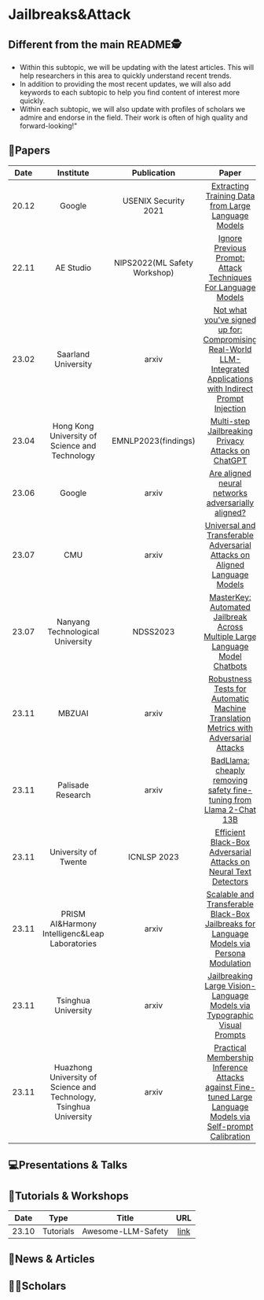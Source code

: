 # Jailbreaks&Attack

## Different from the main README🕵️

- Within this subtopic, we will be updating with the latest articles. This will help researchers in this area to quickly understand recent trends.
- In addition to providing the most recent updates, we will also add keywords to each subtopic to help you find content of interest more quickly.
- Within each subtopic, we will also update with profiles of scholars we admire and endorse in the field. Their work is often of high quality and forward-looking!"

## 📑Papers

| Date  |                             Institute                              |         Publication          |                                                                         Paper                                                                         |                                        Keywords                                         |
|:-----:|:------------------------------------------------------------------:|:----------------------------:|:-----------------------------------------------------------------------------------------------------------------------------------------------------:|:---------------------------------------------------------------------------------------:|
| 20.12 |                               Google                               |     USENIX Security 2021     |       [Extracting Training Data from Large Language Models](https://www.usenix.org/conference/usenixsecurity21/presentation/carlini-extracting)       |                     **Verbatim Text Sequences**&**Rank Likelihood**                     |
| 22.11 |                             AE Studio                              | NIPS2022(ML Safety Workshop) |                           [Ignore Previous Prompt: Attack Techniques For Language Models](https://arxiv.org/abs/2211.09527)                           |                           **Prompt Injection**&**Misaligned**                           |
| 23.02 |                        Saarland University                         |            arxiv             | [Not what you've signed up for: Compromising Real-World LLM-Integrated Applications with Indirect Prompt Injection](https://arxiv.org/abs/2302.12173) | **Adversarial Prompting**&**Indirect Prompt Injection**&**LLM-Integrated Applications** |
| 23.04 |           Hong Kong University of Science and Technology           |     EMNLP2023(findings)      |                                [Multi-step Jailbreaking Privacy Attacks on ChatGPT](https://arxiv.org/abs/2304.05197)                                 |                               **Privacy**&**Jailbreaks**                                |
| 23.06 |                               Google                               |            arxiv             |                                [Are aligned neural networks adversarially aligned?](https://arxiv.org/abs/2306.15447)                                 |                              **Multimodal**&**Jailbreak**                               |
| 23.07 |                                CMU                                 |            arxiv             |                     [Universal and Transferable Adversarial Attacks on Aligned Language Models](https://arxiv.org/abs/2307.15043)                     |              **Jailbreak**&**Transferable Attack**&**Adversarial Attack**               |
| 23.07 |                  Nanyang Technological University                  |           NDSS2023           |                   [MasterKey: Automated Jailbreak Across Multiple Large Language Model Chatbots](https://arxiv.org/abs/2307.08715)                    |             **Jailbreak**&**Reverse-Engineering**&**Automatic Generation**              |
| 23.11 |                               MBZUAI                               |            arxiv             |                [Robustness Tests for Automatic Machine Translation Metrics with Adversarial Attacks](https://arxiv.org/abs/2311.00508)                |        **Adversarially-synthesized Texts**&**Word-level Attacks**&**Evaluation**        |
| 23.11 |                         Palisade Research                          |            arxiv             |                        [BadLlama: cheaply removing safety fine-tuning from Llama 2-Chat 13B](https://arxiv.org/abs/2311.00117)                        |                              **Remove Safety Fine-tuning**                              |
| 23.11 |                        University of Twente                        |         ICNLSP 2023          |                         [Efficient Black-Box Adversarial Attacks on Neural Text Detectors](https://arxiv.org/abs/2311.01873)                          |                      **Misclassification**&**Adversarial attacks**                      |
| 23.11 |           PRISM AI&Harmony Intelligenc&Leap Laboratories           |            arxiv             |            [Scalable and Transferable Black-Box Jailbreaks for Language Models via Persona Modulation](https://arxiv.org/abs/2311.03348 )             |           **Persona-modulation Attacks**&**Jailbreaks**&**Automated Prompt**            |
| 23.11 |                        Tsinghua University                         |            arxiv             |                     [Jailbreaking Large Vision-Language Models via Typographic Visual Prompts](https://arxiv.org/abs/2311.05608)                      |              **Typographic Attack**&**Multi-modal**&**Safety Evaluation**               |
| 23.11 | Huazhong University of Science and Technology, Tsinghua University |            arxiv             |    [Practical Membership Inference Attacks against Fine-tuned Large Language Models via Self-prompt Calibration](https://arxiv.org/abs/2311.06062)    |                **Membership Inference Attacks**&**Privacy and Security**                |

## 💻Presentations & Talks


## 📖Tutorials & Workshops

| Date  |   Type    |       Title        |                         URL                          |
|:-----:|:---------:|:------------------:|:----------------------------------------------------:|
| 23.10 | Tutorials | Awesome-LLM-Safety | [link](https://github.com/ydyjya/Awesome-LLM-Safety) |

## 📰News & Articles

## 🧑‍🏫Scholars